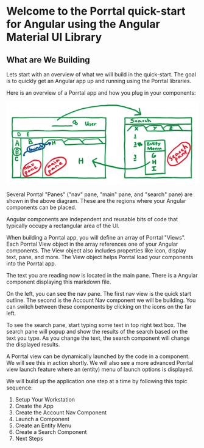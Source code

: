 # Welcome to the Porrtal quick-start for Angular using the Angular Material UI Library

## What are We Building

Lets start with an overview of what we will build in the quick-start. The goal is to quickly get an Angular app up and running using the Porrtal libraries.

Here is an overview of a Porrtal app and how you plug in your components:

![Porrtal Features](porrtal-features-diagram.jpg)

Several Porrtal "Panes" ("nav" pane, "main" pane, and "search" pane) are shown in the above diagram. These are the regions where your Angular components can be placed.

Angular components are independent and reusable bits of code that typically occupy a rectangular area of the UI.

When building a Porrtal app, you will define an array of Porrtal "Views". Each Porrtal View object in the array references one of your Angular components. The View object also includes properties like icon, display text, pane, and more. The View object helps Porrtal load your components into the Porrtal app.

The text you are reading now is located in the main pane. There is a Angular component displaying this markdown file.

On the left, you can see the nav pane. The first nav view is the quick start outline. The second is the Account Nav component we will be building. You can switch between these components by clicking on the icons on the far left.

To see the search pane, start typing some text in top right text box. The search pane will popup and show the results of the search based on the text you type. As you change the text, the search component will change the displayed results.

A Porrtal view can be dynamically launched by the code in a component. We will see this in action shortly. We will also see a more advanced Porrtal view launch feature where an (entity) menu of launch options is displayed.

We will build up the application one step at a time by following this topic sequence:

1. Setup Your Workstation
2. Create the App
3. Create the Account Nav Component
4. Launch a Component
5. Create an Entity Menu
6. Create a Search Component
7. Next Steps

